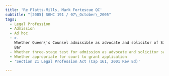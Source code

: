 ```yaml
---
title: 'Re Platts-Mills, Mark Fortescue QC'
subtitle: "[2005] SGHC 191 / 07\_October\_2005"
tags:
  - Legal Profession
  - Admission
  - Ad hoc
  - >-
    Whether Queen\'s Counsel admissible as advocate and solicitor of Singapore
    Bar
  - Whether three-stage test for admission as advocate and solicitor satisfied
  - Whether appropriate for court to grant application
  - 'Section 21 Legal Profession Act (Cap 161, 2001 Rev Ed)'

---
```



